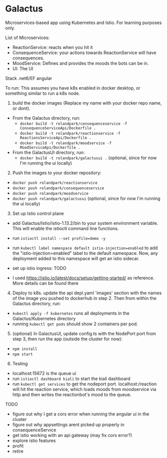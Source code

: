 # Galactus
Microservices-based app using Kubernetes and Istio. For learning purposes only.

List of Microservices:
- ReactionService: reacts when you hit it
- ConsequenceService: your actions towards ReactionService will have consequences.
- MoodService: Defines and provides the moods the bots can be in. 
- UI: The UI

Stack
.net6/EF
angular

To run:
This assumes you have k8s enabled in docker desktop, or something similar to run a k8s node.

1. build the docker images (Replace my name with your docker repo name, or dont).
- From the Galactus directory, run: 
  - `docker build -t rolandpark/consequenceservice -f ConsequenceServiceApi/Dockerfile .` 
  - `docker build -t rolandpark/reactionservice -f ReactionsServiceApi/Dockerfile .`
  - `docker build -t rolandpark/moodservice -f MoodServiceApi/Dockerfile .`
- From the GalactusUI directory, run:
  - `docker build -t rolandpark/galactusui .` (optional, since for now I'm running the ui locally)

2. Push the images to your docker repository:
- `docker push rolandpark/reactionservice`
- `docker push rolandpark/consequenceservice`
- `docker push rolandpark/moodservice`
- `docker push rolandpark/galactusui` (optional, since for now I'm running the ui locally)

3. Set up Istio control plane
- add Galactus/Istio/istio-1.13.2/bin to your system environment variable. This will enable the istioctl command line functions.
- run `istioctl install --set profile=demo -y`
- run `kubectl label namespace default istio-injection=enabled` to add the "istio-injection=enabled" label to the default namespace. Now, any deployment added to this namespace will get an istio sidecar.

- set up istio ingress: TODO

- I used https://istio.io/latest/docs/setup/getting-started/ as reference. More details can be found there


4. Deploy to k8s. update the api depl.yaml 'images' section with the names of the image you pushed to dockerhub in step 2. Then from within the Galactus directory, run: 
- `kubectl apply -f kubernetes` runs all deployments in the Galactus/Kubernetes directory
- running `kubectl get pods` should show 2 containers per pod.

5. (optional) In GalactusUI, update config.ts  with the NodePort port from step 3, then run the app (outside the cluster for now):
- `npm install`
- `npm start`

6. Testing
- localhost:15672 is the queue ui
- run `istioctl dashboard kiali` to start the kiali dashboard
- run `kubectl get services` to get the nodeport port. localhost:<port>/reaction will hit the reaction service, which loads moods from moodservice via http and then writes the reactionbot's mood to the queue.

TODO
- figure out why I get a cors error when running the angular ui in the cluster
- figure out why appsettings arent picked up properly in consequenceService
- get istio working with an api gateway (may fix cors error?)
- explore istio features
- profit
- retire
